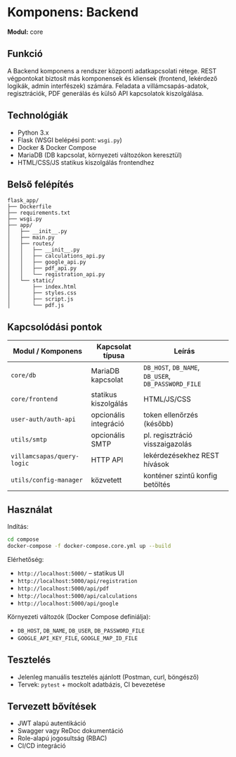 # Komponens: Backend

**Modul:** core

## Funkció

A Backend komponens a rendszer központi adatkapcsolati rétege. REST végpontokat biztosít más komponensek és kliensek (frontend, lekérdező logikák, admin interfészek) számára. Feladata a villámcsapás-adatok, regisztrációk, PDF generálás és külső API kapcsolatok kiszolgálása.

## Technológiák

- Python 3.x
- Flask (WSGI belépési pont: `wsgi.py`)
- Docker & Docker Compose
- MariaDB (DB kapcsolat, környezeti változókon keresztül)
- HTML/CSS/JS statikus kiszolgálás frontendhez

## Belső felépítés

```
flask_app/
├── Dockerfile
├── requirements.txt
├── wsgi.py
├── app/
│   ├── __init__.py
│   ├── main.py
│   ├── routes/
│   │   ├── __init__.py
│   │   ├── calculations_api.py
│   │   ├── google_api.py
│   │   ├── pdf_api.py
│   │   └── registration_api.py
│   └── static/
│       ├── index.html
│       ├── styles.css
│       ├── script.js
│       └── pdf.js
```

## Kapcsolódási pontok

| Modul / Komponens         | Kapcsolat típusa | Leírás |
|---------------------------|------------------|--------|
| `core/db`                 | MariaDB kapcsolat | `DB_HOST`, `DB_NAME`, `DB_USER`, `DB_PASSWORD_FILE` |
| `core/frontend`           | statikus kiszolgálás | HTML/JS/CSS |
| `user-auth/auth-api`      | opcionális integráció | token ellenőrzés (később) |
| `utils/smtp`              | opcionális SMTP | pl. regisztráció visszaigazolás |
| `villamcsapas/query-logic`| HTTP API | lekérdezésekhez REST hívások |
| `utils/config-manager`    | közvetett | konténer szintű konfig betöltés |

## Használat

Indítás:

```bash
cd compose
docker-compose -f docker-compose.core.yml up --build
```

Elérhetőség:

- `http://localhost:5000/` – statikus UI
- `http://localhost:5000/api/registration`
- `http://localhost:5000/api/pdf`
- `http://localhost:5000/api/calculations`
- `http://localhost:5000/api/google`

Környezeti változók (Docker Compose definiálja):
- `DB_HOST`, `DB_NAME`, `DB_USER`, `DB_PASSWORD_FILE`
- `GOOGLE_API_KEY_FILE`, `GOOGLE_MAP_ID_FILE`

## Tesztelés

- Jelenleg manuális tesztelés ajánlott (Postman, curl, böngésző)
- Tervek: `pytest` + mockolt adatbázis, CI bevezetése

## Tervezett bővítések

- JWT alapú autentikáció
- Swagger vagy ReDoc dokumentáció
- Role-alapú jogosultság (RBAC)
- CI/CD integráció
